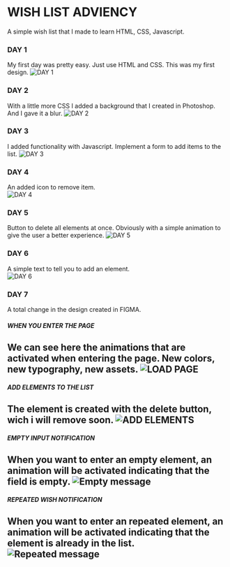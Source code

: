 # WISH LIST ADVIENCY

A simple wish list that I made to learn HTML, CSS, Javascript.

### DAY 1
My first day was pretty easy. Just use HTML and CSS. This was my first design.
![DAY 1](https://github.com/StivenShiquito/Wish-List-Adviency/blob/e615cccd3df1bb5bc5ef9e140acc1226354c1240/Dia%201/DAY%201.gif)

### DAY 2
With a little more CSS I added a background that I created in Photoshop. And I gave it a blur.
![DAY 2](https://github.com/StivenShiquito/Wish-List-Adviency/blob/c68fd799c940ab25820bbce18f7ac0d1c081ba8b/Dia%202/gifs/GIFt%20version%202%20finally.gif)

### DAY 3
I added functionality with Javascript. Implement a form to add items to the list.
![DAY 3](https://github.com/StivenShiquito/Wish-List-Adviency/blob/c68fd799c940ab25820bbce18f7ac0d1c081ba8b/Dia%203/gifs/GIFt%20version%203%20-4.gif)

### DAY 4
An added icon to remove item.                                                 
![DAY 4](https://github.com/StivenShiquito/Wish-List-Adviency/blob/c68fd799c940ab25820bbce18f7ac0d1c081ba8b/Dia%204/gif/GIFt%20version%204.gif)

### DAY 5
Button to delete all elements at once. Obviously with a simple animation to give the user a better experience.
![DAY 5](https://github.com/StivenShiquito/Wish-List-Adviency/blob/c68fd799c940ab25820bbce18f7ac0d1c081ba8b/Dia%205/gif/GIFt%20version%205.gif)

### DAY 6
A simple text to tell you to add an element.                                  
![DAY 6](https://github.com/StivenShiquito/Wish-List-Adviency/blob/c68fd799c940ab25820bbce18f7ac0d1c081ba8b/Dia%206/gif/GIFt%20version%206.gif)

### DAY 7

A total change in the design created in FIGMA.

##### WHEN YOU ENTER THE PAGE
We can see here the animations that are activated when entering the page. New colors, new typography, new assets.
![LOAD PAGE](https://github.com/StivenShiquito/Wish-List-Adviency/blob/463857d3d9fc8a53a6a7e2483fa4332dd14113f0/Dia%207/gifs/Load%20Page.gif)
----
##### ADD ELEMENTS TO THE LIST
The element is created with the delete button, wich i will remove soon.
![ADD ELEMENTS](https://github.com/StivenShiquito/Wish-List-Adviency/blob/c74ec89ebc14408905b1a8c3cd9f4a7399723c76/Dia%207/gifs/Add%20elements.gif)
----
##### EMPTY INPUT NOTIFICATION
When you want to enter an empty element, an animation will be activated indicating that the field is empty.
![Empty message](https://github.com/StivenShiquito/Wish-List-Adviency/blob/c74ec89ebc14408905b1a8c3cd9f4a7399723c76/Dia%207/gifs/Empty%20message.gif)
----
##### REPEATED WISH NOTIFICATION
When you want to enter an repeated element, an animation will be activated indicating that the element is already in the list.
![Repeated message](https://github.com/StivenShiquito/Wish-List-Adviency/blob/c74ec89ebc14408905b1a8c3cd9f4a7399723c76/Dia%207/gifs/Repeated%20wish.gif)
----
